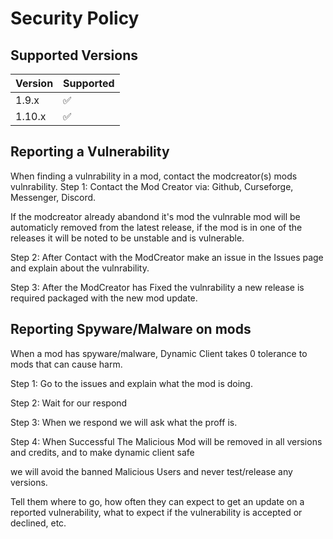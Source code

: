 # Security Policy

## Supported Versions

| Version | Supported          |
| ------- | ------------------ |
| 1.9.x   | :white_check_mark: |
| 1.10.x   | :white_check_mark: |


## Reporting a Vulnerability

When finding a vulnrability in a mod, contact the modcreator(s) mods vulnrability.
Step 1: Contact the Mod Creator via: Github, Curseforge, Messenger, Discord.

  If the modcreator already abandond it's mod the vulnrable mod will be automaticly
  removed from the latest release, if the mod is in one of the releases it will be
  noted to be unstable and is vulnerable.
  
Step 2: After Contact with the ModCreator make an issue in the Issues page and explain about the vulnrability.

Step 3: After the ModCreator has Fixed the vulnrability a new release is required packaged with the new mod update.

## Reporting Spyware/Malware on mods

When a mod has spyware/malware, Dynamic Client takes 0 tolerance to mods that can cause harm.

Step 1: Go to the issues and explain what the mod is doing.

Step 2: Wait for our respond

Step 3: When we respond we will ask what the proff is.

Step 4: When Successful The Malicious Mod will be removed in all versions and credits, and to make dynamic client safe

we will avoid the banned Malicious Users and never test/release any versions.

Tell them where to go, how often they can expect to get an update on a
reported vulnerability, what to expect if the vulnerability is accepted or
declined, etc.
